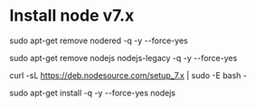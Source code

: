 # Install node v7.x

sudo apt-get remove nodered -q -y --force-yes

sudo apt-get remove nodejs nodejs-legacy -q -y --force-yes

curl -sL https://deb.nodesource.com/setup_7.x | sudo -E bash -

sudo apt-get install -q -y --force-yes nodejs
